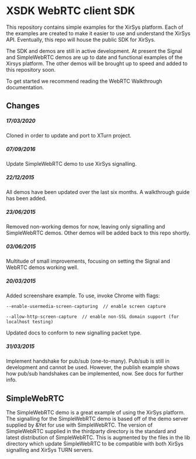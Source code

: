 XSDK WebRTC client SDK
==== 

This repository contains simple examples for the XirSys platform.  Each of the examples are created to make it easier to use and understand the XirSys API. Eventually, this repo will house the public SDK for XirSys.

The SDK and demos are still in active development. At present the Signal and SimpleWebRTC demos are up to date and functional examples of the Xirsys platform. The other demos will be brought up to speed and added to this repository soon. 

To get started we recommend reading the WebRTC Walkthrough documentation.

Changes
-------

##### 17/03/2020
Cloned in order to update and port to XTurn project.

##### 07/09/2016
Update SimpleWebRTC demo to use XirSys signalling.

##### 22/12/2015
All demos have been updated over the last six months. A walkthrough guide has been added.

##### 23/06/2015
Removed non-working demos for now, leaving only signalling and SimpleWebRTC demos. Other demos will be added back to this repo shortly.

##### 03/06/2015
Multitude of small improvements, focusing on setting the Signal and WebRTC demos working well.

##### 20/03/2015
Added screenshare example. To use, invoke Chrome with flags:

    --enable-usermedia-screen-capturing  // enable screen capture

    --allow-http-screen-capture  // enable non-SSL domain support (for localhost testing)

Updated docs to conform to new signalling packet type.

##### 31/03/2015
Implement handshake for pub/sub (one-to-many).  Pub/sub is still in development and cannot be used. However, the publish example shows how pub/sub handshakes can be implemented, now.  See docs for further info.

SimpleWebRTC
------------

The SimpleWebRTC demo is a great example of using the XirSys platform. The signalling for the SimpleWebRTC demo is based off of the demo server supplied by &Yet for use with SimpleWebRTC. The version of SimpleWebRTC supplied in the thirdparty directory is the standard and latest distribution of SimpleWebRTC. This is augmented by the files in the lib directory which update SimpleWebRTC to be compatible with both XirSys signalling and XirSys TURN servers.